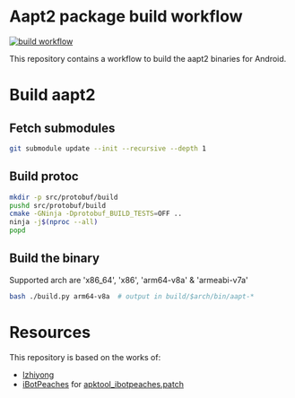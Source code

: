# Aapt2 package build workflow

[![build workflow](https://github.com/revanced/aapt2/actions/workflows/build.yml/badge.svg)](https://github.com/revanced/aapt2/actions/workflows/build.yml)

This repository contains a workflow to build the aapt2 binaries for Android.

# Build aapt2
## Fetch submodules
```bash
git submodule update --init --recursive --depth 1
```

## Build protoc
```bash
mkdir -p src/protobuf/build
pushd src/protobuf/build
cmake -GNinja -Dprotobuf_BUILD_TESTS=OFF ..
ninja -j$(nproc --all)
popd
```

## Build the binary
Supported arch are 'x86_64', 'x86', 'arm64-v8a' & 'armeabi-v7a'
```bash
bash ./build.py arm64-v8a  # output in build/$arch/bin/aapt-*
```

# Resources
This repository is based on the works of:
- [lzhiyong](https://github.com/lzhiyong/android-sdk-tools)
- [iBotPeaches](https://github.com/aosp-mirror/platform_frameworks_base/compare/main...iBotPeaches:platform_frameworks_base:apktool_14.0.0) for [apktool_ibotpeaches.patch](patches/apktool_ibotpeaches.patch])
